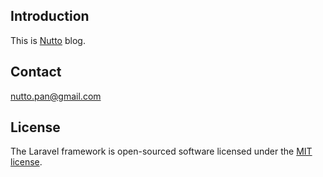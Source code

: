 ## Introduction

This is [Nutto](http://blog.nuttopan.cn) blog.

## Contact

[nutto.pan@gmail.com](nutto.pan@gmail.com)


## License

The Laravel framework is open-sourced software licensed under the [MIT license](http://opensource.org/licenses/MIT).